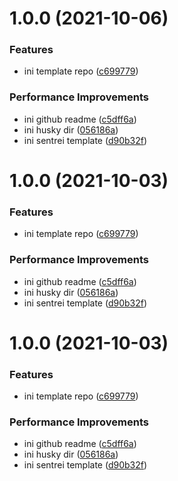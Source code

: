 # 1.0.0 (2021-10-06)

### Features

- ini template repo ([c699779](https://github.com/sentrei/template/commit/c6997795cbd3ed57d09abb516a2b5c46e9811362))

### Performance Improvements

- ini github readme ([c5dff6a](https://github.com/sentrei/template/commit/c5dff6aabb4b7c9332b0134d0b375404df08952a))
- ini husky dir ([056186a](https://github.com/sentrei/template/commit/056186a58cbddc43df014433f3043d98bc329c3f))
- ini sentrei template ([d90b32f](https://github.com/sentrei/template/commit/d90b32f58b36394a82aa14f5d632a498be99fb6e))

# 1.0.0 (2021-10-03)

### Features

- ini template repo ([c699779](https://github.com/sentrei/template/commit/c6997795cbd3ed57d09abb516a2b5c46e9811362))

### Performance Improvements

- ini github readme ([c5dff6a](https://github.com/sentrei/template/commit/c5dff6aabb4b7c9332b0134d0b375404df08952a))
- ini husky dir ([056186a](https://github.com/sentrei/template/commit/056186a58cbddc43df014433f3043d98bc329c3f))
- ini sentrei template ([d90b32f](https://github.com/sentrei/template/commit/d90b32f58b36394a82aa14f5d632a498be99fb6e))

# 1.0.0 (2021-10-03)

### Features

- ini template repo ([c699779](https://github.com/sentrei/template/commit/c6997795cbd3ed57d09abb516a2b5c46e9811362))

### Performance Improvements

- ini github readme ([c5dff6a](https://github.com/sentrei/template/commit/c5dff6aabb4b7c9332b0134d0b375404df08952a))
- ini husky dir ([056186a](https://github.com/sentrei/template/commit/056186a58cbddc43df014433f3043d98bc329c3f))
- ini sentrei template ([d90b32f](https://github.com/sentrei/template/commit/d90b32f58b36394a82aa14f5d632a498be99fb6e))
